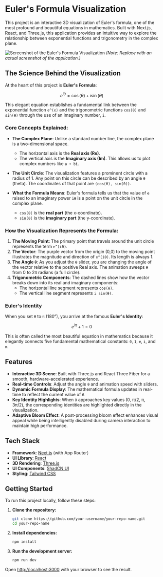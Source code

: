 # Euler's Formula Visualization

This project is an interactive 3D visualization of Euler's formula, one of the most profound and beautiful equations in mathematics. Built with Next.js, React, and Three.js, this application provides an intuitive way to explore the relationship between exponential functions and trigonometry in the complex plane.

![Screenshot of the Euler's Formula Visualization](https://i.imgur.com/example.png)
*(Note: Replace with an actual screenshot of the application.)*

## The Science Behind the Visualization

At the heart of this project is **Euler's Formula**:

$$ e^{i\theta} = \cos(\theta) + i \sin(\theta) $$

This elegant equation establishes a fundamental link between the exponential function `e^(x)` and the trigonometric functions `cos(θ)` and `sin(θ)` through the use of an imaginary number, `i`.

### Core Concepts Explained:

*   **The Complex Plane**: Unlike a standard number line, the complex plane is a two-dimensional space.
    *   The horizontal axis is the **Real axis (Re)**.
    *   The vertical axis is the **Imaginary axis (Im)**.
    This allows us to plot complex numbers like `a + bi`.

*   **The Unit Circle**: The visualization features a prominent circle with a radius of 1. Any point on this circle can be described by an angle `θ` (theta). The coordinates of that point are `(cos(θ), sin(θ))`.

*   **What the Formula Means**: Euler's formula tells us that the value of `e` raised to an imaginary power `iθ` is a point on the unit circle in the complex plane.
    *   `cos(θ)` is the **real part** (the x-coordinate).
    *   `sin(θ)` is the **imaginary part** (the y-coordinate).

### How the Visualization Represents the Formula:

1.  **The Moving Point**: The primary point that travels around the unit circle represents the term `e^(iθ)`.
2.  **The Vector**: The purple vector from the origin (0,0) to the moving point illustrates the magnitude and direction of `e^(iθ)`. Its length is always 1.
3.  **The Angle `θ`**: As you adjust the `θ` slider, you are changing the angle of the vector relative to the positive Real axis. The animation sweeps `θ` from 0 to 2π radians (a full circle).
4.  **Trigonometric Components**: The dashed lines show how the vector breaks down into its real and imaginary components:
    *   The horizontal line segment represents `cos(θ)`.
    *   The vertical line segment represents `i sin(θ)`.

### Euler's Identity

When you set `θ` to `π` (180°), you arrive at the famous **Euler's Identity**:

$$ e^{i\pi} + 1 = 0 $$

This is often called the most beautiful equation in mathematics because it elegantly connects five fundamental mathematical constants: `0`, `1`, `e`, `i`, and `π`.

## Features

*   **Interactive 3D Scene**: Built with Three.js and React Three Fiber for a smooth, hardware-accelerated experience.
*   **Real-time Controls**: Adjust the angle `θ` and animation speed with sliders.
*   **Dynamic Formula Display**: The mathematical formula updates in real-time to reflect the current value of `θ`.
*   **Key Identity Highlights**: When `θ` approaches key values (0, π/2, π, 3π/2), the corresponding identities are highlighted directly in the visualization.
*   **Adaptive Bloom Effect**: A post-processing bloom effect enhances visual appeal while being intelligently disabled during camera interaction to maintain high performance.

## Tech Stack

*   **Framework**: [Next.js](https://nextjs.org/) (with App Router)
*   **UI Library**: [React](https://reactjs.org/)
*   **3D Rendering**: [Three.js](https://threejs.org/)
*   **UI Components**: [ShadCN UI](https://ui.shadcn.com/)
*   **Styling**: [Tailwind CSS](https://tailwindcss.com/)

## Getting Started

To run this project locally, follow these steps:

1.  **Clone the repository:**
    ```bash
    git clone https://github.com/your-username/your-repo-name.git
    cd your-repo-name
    ```

2.  **Install dependencies:**
    ```bash
    npm install
    ```

3.  **Run the development server:**
    ```bash
    npm run dev
    ```

Open [http://localhost:3000](http://localhost:3000) with your browser to see the result.
